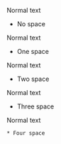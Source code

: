 Normal text

* No space

Normal text

 * One space

Normal text

  * Two space

Normal text

   * Three space

Normal text

    * Four space

